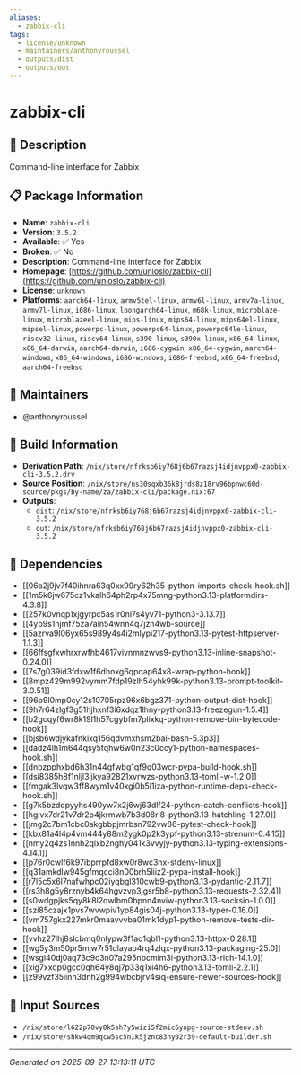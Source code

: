 ```yaml
---
aliases:
  - zabbix-cli
tags:
  - license/unknown
  - maintainers/anthonyroussel
  - outputs/dist
  - outputs/out
---
```


# zabbix-cli

## 📝 Description

Command-line interface for Zabbix

## 📋 Package Information

- **Name**: `zabbix-cli`
- **Version**: `3.5.2`
- **Available**: ✅ Yes
- **Broken**: ✅ No
- **Description**: Command-line interface for Zabbix
- **Homepage**: [https://github.com/unioslo/zabbix-cli](https://github.com/unioslo/zabbix-cli)
- **License**: `unknown`
- **Platforms**: `aarch64-linux`, `armv5tel-linux`, `armv6l-linux`, `armv7a-linux`, `armv7l-linux`, `i686-linux`, `loongarch64-linux`, `m68k-linux`, `microblaze-linux`, `microblazeel-linux`, `mips-linux`, `mips64-linux`, `mips64el-linux`, `mipsel-linux`, `powerpc-linux`, `powerpc64-linux`, `powerpc64le-linux`, `riscv32-linux`, `riscv64-linux`, `s390-linux`, `s390x-linux`, `x86_64-linux`, `x86_64-darwin`, `aarch64-darwin`, `i686-cygwin`, `x86_64-cygwin`, `aarch64-windows`, `x86_64-windows`, `i686-windows`, `i686-freebsd`, `x86_64-freebsd`, `aarch64-freebsd`
## 👥 Maintainers

- @anthonyroussel


## 🔧 Build Information

- **Derivation Path**: `/nix/store/nfrksb6iy768j6b67razsj4idjnvppx0-zabbix-cli-3.5.2.drv`
- **Source Position**: `/nix/store/ns30sqxb36k8jrds8z18rv96bpnwc60d-source/pkgs/by-name/za/zabbix-cli/package.nix:67`
- **Outputs**:
  - `dist`:  `/nix/store/nfrksb6iy768j6b67razsj4idjnvppx0-zabbix-cli-3.5.2`
  - `out`:  `/nix/store/nfrksb6iy768j6b67razsj4idjnvppx0-zabbix-cli-3.5.2`

## 🔗 Dependencies

- [[06a2j9jv7f40ihnra63q0xx99ry62h35-python-imports-check-hook.sh]]
- [[1m5k6jw675cz1vkalh64ph2rp4x75mng-python3.13-platformdirs-4.3.8]]
- [[257k0vnqp1xjgyrpc5as1r0nl7s4yv71-python3-3.13.7]]
- [[4yp9s1njmf75za7aln54wnn4q7jzh4wb-source]]
- [[5azrva9l06yx65s989y4s4i2mlypi217-python3.13-pytest-httpserver-1.1.3]]
- [[66ffsgfxwhrxrwfhb4617vivnmnzwvs9-python3.13-inline-snapshot-0.24.0]]
- [[7s7g039id3fdxw1f6dhnxg6qpqap64x8-wrap-python-hook]]
- [[8mpz429m992vymm7fdp19zlh54yhk99k-python3.13-prompt-toolkit-3.0.51]]
- [[96p9l0mp0cy12s10705rpz96x6bgz371-python-output-dist-hook]]
- [[9h7r64zlgf3g51hjhxnf3i6xdqz1lhny-python3.13-freezegun-1.5.4]]
- [[b2gcqyf6wr8k19l1h57cgybfm7plixkq-python-remove-bin-bytecode-hook]]
- [[bjsb6wdjykafnkixq156qdvmxhsm2bai-bash-5.3p3]]
- [[dadz4lh1m644qsy5fqhw6w0n23c0ccy1-python-namespaces-hook.sh]]
- [[dnbzpphxbd6h31n44gfwbg1qf9q03wcr-pypa-build-hook.sh]]
- [[dsi8385h8f1nljl3ljkya92821xvrwzs-python3.13-tomli-w-1.2.0]]
- [[fmgak3lvqw3ff8wym1v40kgi0b5i1iza-python-runtime-deps-check-hook.sh]]
- [[g7k5bzddpyyhs490yw7x2j6wj63dlf24-python-catch-conflicts-hook]]
- [[hgivx7dr21v7dr2p4jkrmwb7b3d08ri8-python3.13-hatchling-1.27.0]]
- [[jmg2c7bm1cbc0akgbbpjmrbsn792vw86-pytest-check-hook]]
- [[kbx81a4l4p4vm444y88m2ygk0p2k3ypf-python3.13-strenum-0.4.15]]
- [[nmy2q4zs1nnh2qlxb2nghy041k3vvyjy-python3.13-typing-extensions-4.14.1]]
- [[p76r0cwlf6k97ibprrpfd8xw0r8wc3nx-stdenv-linux]]
- [[q31amkdlw945gfmqcci8n00brh5liiz2-pypa-install-hook]]
- [[r7l5c5x6l7nafwhpc02iyqbgl310cwb9-python3.13-pydantic-2.11.7]]
- [[rs3h8g5y8rznyb4k64hgvzvp3jgsr5b8-python3.13-requests-2.32.4]]
- [[s0wdgpjks5qy8k8l2qwlbm0bpnn4nviw-python3.13-socksio-1.0.0]]
- [[szi85czajx1pvs7wvwpiv1yp84gis04j-python3.13-typer-0.16.0]]
- [[vm757gkx227mkr0maavvvba01mk1dyp1-python-remove-tests-dir-hook]]
- [[vvhz27lhj8slcbmq0nlypw3f1aq1qbl1-python3.13-httpx-0.28.1]]
- [[wg5y3m50pr5mjw7r51dlayap4rq4zlqx-python3.13-packaging-25.0]]
- [[wsgi40dj0aq73c9c3n07a295nbcmlm3i-python3.13-rich-14.1.0]]
- [[xig7xxdp0gcc0qh64y8qj7p33q1xi4h6-python3.13-tomli-2.2.1]]
- [[z99vzf35iinh3dnh2g994wbcbjrv4siq-ensure-newer-sources-hook]]

## 📁 Input Sources

- `/nix/store/l622p70vy8k5sh7y5wizi5f2mic6ynpg-source-stdenv.sh`
- `/nix/store/shkw4qm9qcw5sc5n1k5jznc83ny02r39-default-builder.sh`

---
*Generated on 2025-09-27 13:13:11 UTC*
